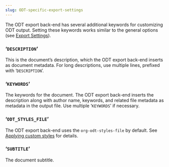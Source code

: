 ```yaml
---
slug: ODT-specific-export-settings
---
```


The ODT export back-end has several additional keywords for customizing ODT output. Setting these keywords works similar to the general options (see [Export Settings](/docs/org/Export-Settings)).

### ‘`DESCRIPTION`’

This is the document’s description, which the ODT export back-end inserts as document metadata. For long descriptions, use multiple lines, prefixed with ‘`DESCRIPTION`’.

### ‘`KEYWORDS`’

The keywords for the document. The ODT export back-end inserts the description along with author name, keywords, and related file metadata as metadata in the output file. Use multiple ‘`KEYWORDS`’ if necessary.

### ‘`ODT_STYLES_FILE`’

The ODT export back-end uses the `org-odt-styles-file` by default. See [Applying custom styles](/docs/org/Applying-custom-styles) for details.

### ‘`SUBTITLE`’

The document subtitle.
